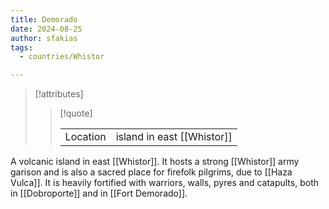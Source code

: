 ```yaml
---
title: Demorado
date: 2024-08-25
author: sfakias
tags:
  - countries/Whistor

---
```

> [!attributes]
> 
> > [!quote]
> >
> > | | |
> > | --- | --- |
> > | Location | island in east [[Whistor]] |

A volcanic island in east [[Whistor]]. It hosts a strong [[Whistor]] army garison and is also a sacred place for firefolk pilgrims, due to [[Haza Vulca]]. It is heavily fortified with warriors, walls, pyres and catapults, both in [[Dobroporte]] and in [[Fort Demorado]].